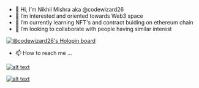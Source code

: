 - 👋 Hi, I’m Nikhil Mishra aka @codewizard26
- 👀 I’m interested and oriented towards Web3 space
- 🌱 I’m currently learning NFT's and contract buiding on ethereum chain
- 💞️ I’m looking to collaborate with people having similar interest 

[![@codewizard26's Holopin board](https://holopin.me/codewizard26)](https://holopin.io/@codewizard26)


- 📫 How to reach me ...

[![alt text][1.1]][1]

[![alt text][2.1]][2]


[1.1]: http://i.imgur.com/tXSoThF.png (twitter icon with padding)

[2.1]: https://imgur.com/gallery/OQUXwNp

[2]:https://www.linkedin.com/in/nikhilmishra26/
[1]: https://twitter.com/nikhilmishraall
